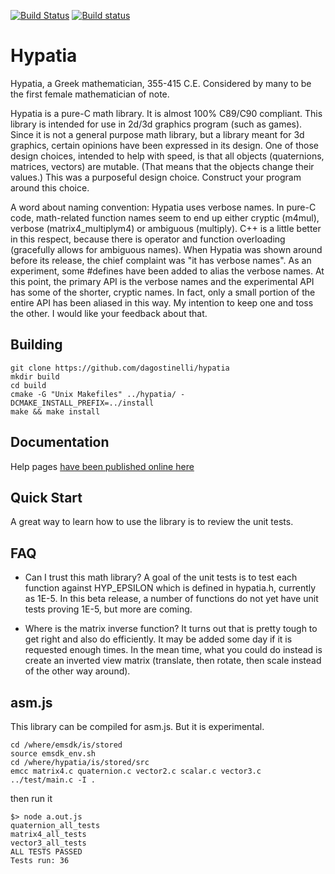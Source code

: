 [![Build Status](https://travis-ci.org/dagostinelli/hypatia.svg?branch=master)](https://travis-ci.org/dagostinelli/hypatia)  [![Build status](https://ci.appveyor.com/api/projects/status/f86hqjfhmsq70a11/branch/master?svg=true)](https://ci.appveyor.com/project/dagostinelli/hypatia/branch/master)



Hypatia
=======

Hypatia, a Greek mathematician, 355-415 C.E. Considered by many to be the first female mathematician of note.

Hypatia is a pure-C math library.  It is almost 100% C89/C90 compliant.  This library is intended for use in 2d/3d graphics program (such as games).  Since it is not a general purpose math library, but a library meant for 3d graphics, certain opinions have been expressed in its design.  One of those design choices, intended to help with speed, is that all objects (quaternions, matrices, vectors) are mutable.  (That means that the objects change their values.)  This was a purposeful design choice. Construct your program around this choice.

A word about naming convention:  Hypatia uses verbose names. In pure-C code, math-related function names seem to end up either cryptic (m4mul), verbose (matrix4_multiplym4) or ambiguous (multiply).  C++ is a little better in this respect, because there is operator and function overloading (gracefully allows for ambiguous names).  When Hypatia was shown around before its release, the chief complaint was "it has verbose names".  As an experiment, some \#defines have been added to alias the verbose names.  At this point, the primary API is the verbose names and the experimental API has some of the shorter, cryptic names. In fact, only a small portion of the entire API has been aliased in this way.  My intention to keep one and toss the other. I would like your feedback about that.

Building
--------
```
git clone https://github.com/dagostinelli/hypatia
mkdir build
cd build
cmake -G "Unix Makefiles" ../hypatia/ -DCMAKE_INSTALL_PREFIX=../install
make && make install
```


Documentation
-------------
Help pages [have been published online here](http://dagostinelli.github.io/hypatia/ "Documentation")


Quick Start
-----------
A great way to learn how to use the library is to review the unit tests.


FAQ
---

- Can I trust this math library?
A goal of the unit tests is to test each function against HYP_EPSILON which is defined in hypatia.h, currently as 1E-5.  In this beta release, a number of functions do not yet have unit tests proving 1E-5, but more are coming.

- Where is the matrix inverse function?
It turns out that is pretty tough to get right and also do efficiently. It may be added some day if it is requested enough times.  In the mean time, what you could do instead is create an inverted view matrix (translate, then rotate, then scale instead of the other way around).

asm.js
-----------
This library can be compiled for asm.js. But it is experimental.

```
cd /where/emsdk/is/stored
source emsdk_env.sh
cd /where/hypatia/is/stored/src
emcc matrix4.c quaternion.c vector2.c scalar.c vector3.c ../test/main.c -I .
```
then run it
```
$> node a.out.js
quaternion_all_tests
matrix4_all_tests
vector3_all_tests
ALL TESTS PASSED
Tests run: 36
```
